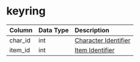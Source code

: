 # keyring

| Column | Data Type | Description |
| :--- | :--- | :--- |
| char_id | int | [Character Identifier](character_data.md) |
| item_id | int | [Item Identifier](../../schema/items/items.md) |

